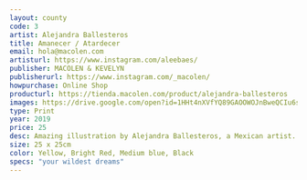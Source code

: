 ```yaml
---
layout: county 
code: 3
artist: Alejandra Ballesteros
title: Amanecer / Atardecer
email: hola@macolen.com
artisturl: https://www.instagram.com/aleebaes/
publisher: MACOLEN & KEVELYN
publisherurl: https://www.instagram.com/_macolen/
howpurchase: Online Shop
producturl: https://tienda.macolen.com/product/alejandra-ballesteros
images: https://drive.google.com/open?id=1HHt4nXVfYQ89GAOOWOJnBweQCIu6sq0l
type: Print
year: 2019
price: 25
desc: Amazing illustration by Alejandra Ballesteros, a Mexican artist. One of many co-editions wi've made during our "printshop, art shop, publishing house" time.
size: 25 x 25cm
color: Yellow, Bright Red, Medium blue, Black
specs: "your wildest dreams"
---
```

